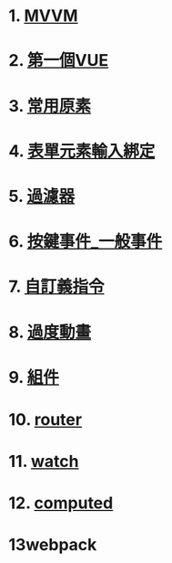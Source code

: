 # 1. [MVVM](vue/mvvm.md )

# 2. [第一個VUE](vue/first_VUE.md)

# 3. [常用原素](vue/常用原素.md)

# 4. [表單元素輸入綁定](vue/表單元素輸入綁定.md)

# 5. [過濾器](vue/過濾器.md)

# 6. [按鍵事件_一般事件](vue/按鍵事件_一般事件.md)

# 7. [自訂義指令](vue/自訂義指令.md)

# 8. [過度動畫](vue/過度動畫.md)

# 9. [組件](vue/組件.md)

# 10. [router](vue/router.md)

# 11. [watch](vue/watch.md)

# 12. [computed](vue/computed.md)

# 13webpack